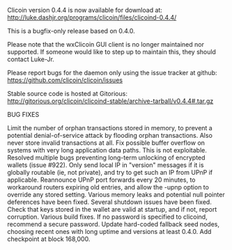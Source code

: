 Clicoin version 0.4.4 is now available for download at:
http://luke.dashjr.org/programs/clicoin/files/clicoind-0.4.4/

This is a bugfix-only release based on 0.4.0.

Please note that the wxClicoin GUI client is no longer maintained nor supported. If someone would like to step up to maintain this, they should contact Luke-Jr.

Please report bugs for the daemon only using the issue tracker at github:
https://github.com/clicoin/clicoin/issues

Stable source code is hosted at Gitorious:
http://gitorious.org/clicoin/clicoind-stable/archive-tarball/v0.4.4#.tar.gz

BUG FIXES

Limit the number of orphan transactions stored in memory, to prevent a potential denial-of-service attack by flooding orphan transactions. Also never store invalid transactions at all.
Fix possible buffer overflow on systems with very long application data paths. This is not exploitable.
Resolved multiple bugs preventing long-term unlocking of encrypted wallets (issue #922).
Only send local IP in "version" messages if it is globally routable (ie, not private), and try to get such an IP from UPnP if applicable.
Reannounce UPnP port forwards every 20 minutes, to workaround routers expiring old entries, and allow the -upnp option to override any stored setting.
Various memory leaks and potential null pointer deferences have been
fixed.
Several shutdown issues have been fixed.
Check that keys stored in the wallet are valid at startup, and if not,
report corruption.
Various build fixes.
If no password is specified to clicoind, recommend a secure password.
Update hard-coded fallback seed nodes, choosing recent ones with long uptime and versions at least 0.4.0.
Add checkpoint at block 168,000.

